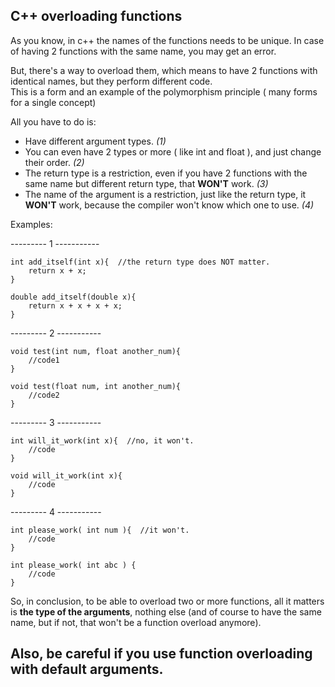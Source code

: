 C++ overloading functions	
-----	

As you know, in c++ the names of the functions needs to be unique. In case of having 2 functions with the same name, you may get an error.	

But, there's a way to overload them, which means to have 2 functions with identical names, but they perform different code.			
This is a form and an example of the polymorphism principle ( many forms for a single concept)	

All you have to do is:	

* Have different argument types.  *(1)*	
* You can even have 2 types or more ( like int and float ), and just change their order. *(2)*		
* The return type is a restriction, even if you have 2 functions with the same name but different return type, that **WON'T** work. *(3)*	
* The name of the argument is a restriction, just like the return type, it **WON'T** work, because the compiler won't know which one to use. *(4)*		

Examples: 

--------- 1 -----------
```
int add_itself(int x){  //the return type does NOT matter.
	return x + x;
}

double add_itself(double x){
	return x + x + x + x;
}

```

--------- 2 -----------
```
void test(int num, float another_num){	
	//code1	
}

void test(float num, int another_num){	
	//code2
}
```

--------- 3 -----------	
```
int will_it_work(int x){  //no, it won't.
	//code
}

void will_it_work(int x){
	//code
}
```
--------- 4 -----------
```
int please_work( int num ){  //it won't.
	//code
}

int please_work( int abc ) {
	//code
}
```

So, in conclusion, to be able to overload two or more functions, all it matters is **the type of the arguments**, nothing else (and of course to have the same name, but if not, that won't be a function overload anymore).	
	
Also, be careful if you use function overloading with default arguments.	
----------

